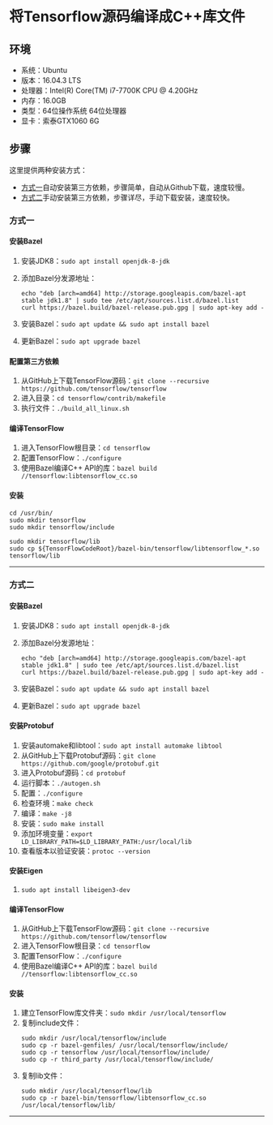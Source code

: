# 将Tensorflow源码编译成C++库文件

## 环境

- 系统：Ubuntu
- 版本：16.04.3 LTS
- 处理器：Intel(R) Core(TM) i7-7700K CPU @ 4.20GHz
- 内存：16.0GB
- 类型：64位操作系统 64位处理器
- 显卡：索泰GTX1060 6G

## 步骤

这里提供两种安装方式：

- [方式一](#方式一)自动安装第三方依赖，步骤简单，自动从Github下载，速度较慢。
- [方式二](#方式二)手动安装第三方依赖，步骤详尽，手动下载安装，速度较快。

### 方式一

#### 安装Bazel

1. 安装JDK8：`sudo apt install openjdk-8-jdk`

2. 添加Bazel分发源地址：

   ```
   echo "deb [arch=amd64] http://storage.googleapis.com/bazel-apt stable jdk1.8" | sudo tee /etc/apt/sources.list.d/bazel.list
   curl https://bazel.build/bazel-release.pub.gpg | sudo apt-key add -
   ```

3. 安装Bazel：`sudo apt update && sudo apt install bazel`

4. 更新Bazel：`sudo apt upgrade bazel`

#### 配置第三方依赖

1. 从GitHub上下载TensorFlow源码：`git clone --recursive https://github.com/tensorflow/tensorflow`
2. 进入目录：`cd tensorflow/contrib/makefile`
3. 执行文件：`./build_all_linux.sh`

#### 编译TensorFlow

1. 进入TensorFlow根目录：`cd tensorflow`
2. 配置TensorFlow：`./configure`
3. 使用Bazel编译C++ API的库：`bazel build //tensorflow:libtensorflow_cc.so`

#### 安装

```
cd /usr/bin/
sudo mkdir tensorflow
sudo mkdir tensorflow/include

sudo mkdir tensorflow/lib
sudo cp ${TensorFlowCodeRoot}/bazel-bin/tensorflow/libtensorflow_*.so tensorflow/lib
```

---

### 方式二

#### 安装Bazel

1. 安装JDK8：`sudo apt install openjdk-8-jdk`

2. 添加Bazel分发源地址：
   ```
   echo "deb [arch=amd64] http://storage.googleapis.com/bazel-apt stable jdk1.8" | sudo tee /etc/apt/sources.list.d/bazel.list
   curl https://bazel.build/bazel-release.pub.gpg | sudo apt-key add -
   ```

3. 安装Bazel：`sudo apt update && sudo apt install bazel`

4. 更新Bazel：`sudo apt upgrade bazel`

#### 安装Protobuf

1. 安装automake和libtool：`sudo apt install automake libtool`
2. 从GitHub上下载Protobuf源码：`git clone https://github.com/google/protobuf.git`
3. 进入Protobuf源码：`cd protobuf`
4. 运行脚本：`./autogen.sh`
5. 配置：`./configure`
6. 检查环境：`make check`
7. 编译：`make -j8`
8. 安装：`sudo make install`
9. 添加环境变量：`export LD_LIBRARY_PATH=$LD_LIBRARY_PATH:/usr/local/lib`
10. 查看版本以验证安装：`protoc --version`

#### 安装Eigen

1. `sudo apt install libeigen3-dev`

#### 编译TensorFlow

1. 从GitHub上下载TensorFlow源码：`git clone --recursive https://github.com/tensorflow/tensorflow`
2. 进入TensorFlow根目录：`cd tensorflow`
3. 配置TensorFlow：`./configure`
4. 使用Bazel编译C++ API的库：`bazel build //tensorflow:libtensorflow_cc.so`


#### 安装

1. 建立TensorFlow库文件夹：`sudo mkdir /usr/local/tensorflow`
2. 复制include文件：
   ```
   sudo mkdir /usr/local/tensorflow/include
   sudo cp -r bazel-genfiles/ /usr/local/tensorflow/include/
   sudo cp -r tensorflow /usr/local/tensorflow/include/
   sudo cp -r third_party /usr/local/tensorflow/include/
   ```
3. 复制lib文件：
   ```
   sudo mkdir /usr/local/tensorflow/lib
   sudo cp -r bazel-bin/tensorflow/libtensorflow_cc.so /usr/local/tensorflow/lib/
   ```

---